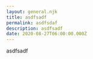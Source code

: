 ```yaml
---
layout: general.njk
title: asdfsadf
permalink: asdfsdaf
description: asdfsadf
date: 2020-08-27T06:00:00.000Z
---
```

asdfsadf